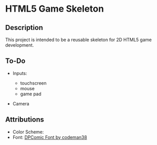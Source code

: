 # HTML5 Game Skeleton

## Description
This project is intended to be a reusable skeleton for 2D HTML5 game development.

## To-Do

- Inputs:
  - touchscreen
  - mouse
  - game pad

- Camera

## Attributions

- Color Scheme:
- Font: [DPComic Font by codeman38](https://www.1001fonts.com/dpcomic-font.html)
